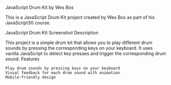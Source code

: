 JavaScript Drum Kit by Wes Bos

This is a JavaScript Drum Kit project created by Wes Bos as part of his JavaScript30 course.

JavaScript Drum Kit Screenshot
Description

This project is a simple drum kit that allows you to play different drum sounds by pressing the corresponding keys on your keyboard. It uses vanilla JavaScript to detect key presses and trigger the corresponding drum sound.
Features

    Play drum sounds by pressing keys on your keyboard
    Visual feedback for each drum sound with animation
    Mobile-friendly design
